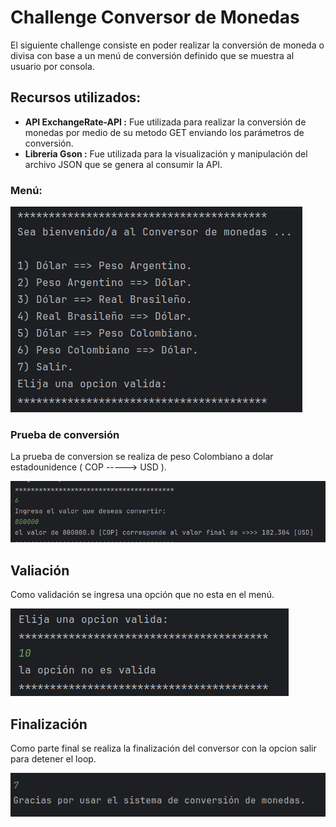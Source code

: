 # Challenge Conversor de Monedas
El siguiente challenge consiste en poder realizar la conversión de moneda o divisa con base a un menú de conversión definido que se muestra al usuario por consola.

## Recursos utilizados:
* **API ExchangeRate-API :**
  Fue utilizada para realizar la conversión de monedas por medio de su metodo GET enviando los parámetros de conversión.
* **Libreria Gson :**
  Fue utilizada para la visualización y manipulación del archivo JSON que se genera al consumir la API.


### Menú:
![](/img_git/menu.png)

### Prueba de conversión
La prueba de conversion se realiza de peso Colombiano a dolar estadounidence ( COP -----> USD ).

![](/img_git/prueba.png)

## Valiación 
Como validación se ingresa una opción que no esta en el menú.

![](/img_git/validacion_opciones.png)

## Finalización
Como parte final se realiza la finalización del conversor con la opcion salir para detener el loop.

![](/img_git/finalizacion.png)
